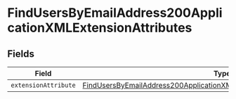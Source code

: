 # FindUsersByEmailAddress200ApplicationXMLExtensionAttributes


## Fields

| Field                                                                                                                                                                                     | Type                                                                                                                                                                                      | Required                                                                                                                                                                                  | Description                                                                                                                                                                               |
| ----------------------------------------------------------------------------------------------------------------------------------------------------------------------------------------- | ----------------------------------------------------------------------------------------------------------------------------------------------------------------------------------------- | ----------------------------------------------------------------------------------------------------------------------------------------------------------------------------------------- | ----------------------------------------------------------------------------------------------------------------------------------------------------------------------------------------- |
| `extensionAttribute`                                                                                                                                                                      | [FindUsersByEmailAddress200ApplicationXMLExtensionAttributesExtensionAttribute](../../models/operations/findusersbyemailaddress200applicationxmlextensionattributesextensionattribute.md) | :heavy_minus_sign:                                                                                                                                                                        | N/A                                                                                                                                                                                       |